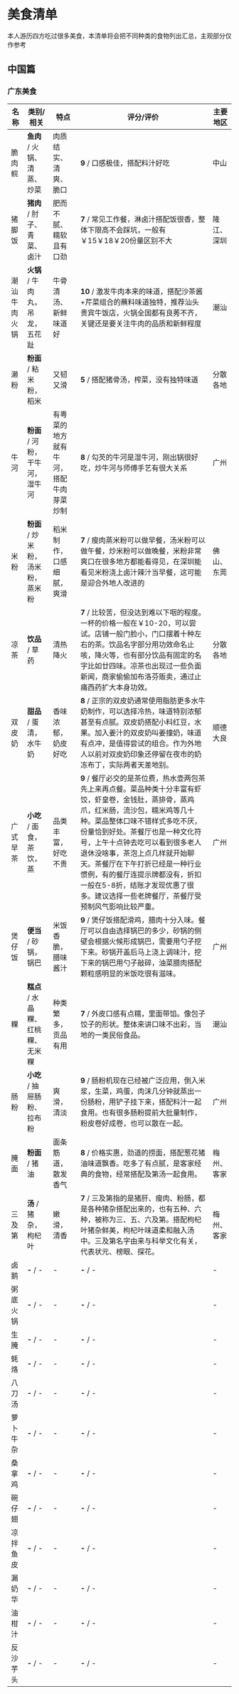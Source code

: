 # 美食清单

本人游历四方吃过很多美食，本清单将会把不同种类的食物列出汇总，主观部分仅作参考

## 中国篇

### 广东美食
| 名称 | 类别/相关 | 特点 | 评分/评价| 主要地区 |
| ------------ | --------------------------------- | ---------------------- | -------------------------------------------------------------------------------------------------------------------------------------------- | ---------- |
| 脆肉鲩 | **鱼肉** / 火锅、清蒸、炒菜 | 肉质结实、清爽、脆口 | **9** / 口感极佳，搭配料汁好吃 | 中山 |
| 猪脚饭 | **猪肉** / 肘子、青菜、卤汁 | 肥而不腻、糯软且有口劲 | **7** / 常见工作餐，淋卤汁搭配饭很香，整体下限高不会踩坑，一般有￥15￥18￥20份量区别不大| 隆江、深圳 |
| 潮汕牛肉火锅 | **火锅** / 牛肉丸，吊龙，五花趾 | 牛骨清汤、新鲜味道好 | **10** / 激发牛肉本来的味道，搭配沙茶酱+芹菜组合的蘸料味道独特，推荐汕头贵宾牛饭店，火锅全国都有良莠不齐，关键还是要关注牛肉的品质和新鲜程度 | 潮汕 |
| 濑粉 | **粉面** / 粘米粉，稻米 | 又韧又滑 | **5** / 搭配猪骨汤，榨菜，没有独特味道 |分散各地|
| 牛河 | **粉面** / 河粉，干牛河，湿牛河 | 有粤菜的地方就有牛河，搭配牛肉芽菜炒制| **8** / 勾芡的牛河是湿牛河，刚出锅很好吃，炒牛河与师傅手艺有很大关系| 广州|
| 米粉 | **粉面** / 炒米粉，汤米粉，蒸米粉 | 稻米制作，口感细腻，爽滑| **7** / 瘦肉蒸米粉可以做早餐，汤米粉可以做午餐，炒米粉可以做晚餐，米粉非常爽口在很多地方都能看得见，在深圳能看见米粉浇上卤汁辣汁当早餐，这可能是迎合外地人改进的| 佛山、东莞|
| 凉茶 | **饮品** / 草药 | 清热降火| **7** / 比较苦，但没达到难以下咽的程度。一杯的价格一般在￥10-20，可以尝试。店铺一般门脸小，门口摆着十种左右的茶。饮品名字部分用功效命名止咳，降火等，也有部分饮品有固定的名字比如廿四味。凉茶也出现过一些负面新闻，商家偷偷加布洛芬贩卖，通过止痛西药扩大本身功效。| 分散各地|
| 双皮奶 | **甜品** / 蛋清，水牛奶 | 香味浓郁，奶皮好吃| **8** / 正宗的双皮奶通常使用脂肪更多水牛奶制作，可以选择冷热，味道特别浓郁甚至有点腻。双皮奶搭配小料红豆，水果。加入姜汁的双皮奶叫姜撞奶，味道有点冲，是值得尝试的组合。作为外地人以前对双皮奶印象还停留在夜市的奶冻布丁，实际两者天差地别。| 顺德大良 |
| 广式早茶 | **小吃** / 面食，茶饮，蒸 | 品类丰富，好吃不贵| **9** / 餐厅必交的是茶位费，热水壶两包茶先上来再点餐。菜品种类十分丰富有虾饺，虾皇卷，金钱肚，蒸排骨，蒸鸡爪，红米肠，流沙包，糯米鸡等几十种。菜品整体口味不错样式多吃不厌，份量恰到好处。茶餐厅也是一种文化符号，上午十点钟去吃可以看到很多老人退休没啥事，茶泡上点几样就开始聊天。茶餐厅在下午打折已经是一种行业惯例，有的餐厅连提示牌都没有，折扣一般在5-8折，结账才发现优惠了很多。建议选择一些老牌餐厅，茶餐厅受预制风气影响比较严重。| 广州 |
| 煲仔饭 | **便当** / 砂锅，锅巴 | 米饭香脆，腊味酱汁| **9** / 煲仔饭搭配滑鸡，腊肉十分入味。餐厅可以自由选择锅巴的多少，砂锅的侧壁会根据火候形成锅巴，需要用勺子挖下来。砂锅开盖后马上浇上调味汁，挖下来的锅巴用勺子敲碎，油菜腊肉搭配颗粒感明显的米饭吃很有滋味。| 广州|
| 粿 | **糕点** / 水晶粿、红桃粿、无米粿 | 种类繁多，贡品有用| **7** / 外皮口感有点糯，里面带馅。像包子饺子的形状。整体来讲口味不出彩，当地的一类民俗食品。| 潮汕|
| 肠粉 | **小吃** / 抽屉肠粉、拉布粉 | 爽滑，清淡| **9** / 肠粉机现在已经被广泛应用，倒入米浆，生菜，鸡蛋，肉沫几分钟就蒸出一份肠粉，用铲子挂下来，搭配料汁一起食用。也有很多肠粉提前大批量制作，粉皮卷好成卷，也可以散在一起。| 广州|
| 腌面 | **粉面** / 猪油 | 面条筋道，散发香气| **8** / 价格实惠，劲道的捞面，搭配葱花猪油味道飘香。吃多了有点腻，是客家经典的食物，经常搭配及第汤一起食用。| 梅州、客家|
| 三及第 | **汤** / 猪杂，枸杞叶 | 嫩滑，清香| **7** / 三及第指的是猪肝、瘦肉、粉肠，都是各种猪杂搭配出来的，也有五种、六种，被称为三、五、六及第。搭配枸杞叶猪杂鲜美，枸杞叶味道柔和融入汤中。三及第名字由来与科举文化有关，代表状元、榜眼、探花。| 梅州、客家|
| 卤鹅 | **-** / - | -| **-** / -| -|
| 粥底火锅 | **-** / - | -| **-** / -| -|
| 生腌 | **-** / - | -| **-** / -| -|
| 蚝烙 | **-** / - | -| **-** / -| -|
| 八刀汤 | **-** / - | -| **-** / -| -|
| 萝卜牛杂 | **-** / - | -| **-** / -| -|
| 桑拿鸡 | **-** / - | -| **-** / -| -|
| 碗仔翅 | **-** / - | -| **-** / -| -|
| 凉拌鱼皮 | **-** / - | -| **-** / -| -|
| 漏奶华 | **-** / - | -| **-** / -| -|
| 油柑汁 | **-** / - | -| **-** / -| -|
| 反沙芋头 | **-** / - | -| **-** / -| -|


<!-- demo -->
<div style="display:none">
| - | **-** / - | - | **-** / - | - |
</div>


